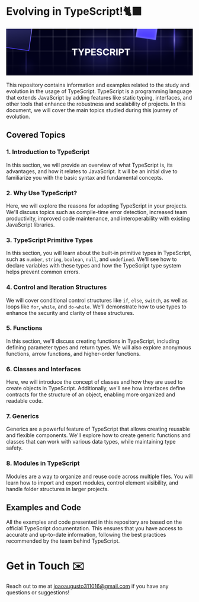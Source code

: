 # Evolving in TypeScript!🐈‍⬛

<p align="center">
 <img src="banner.svg" alt="Banner">
</p>

This repository contains information and examples related to the study and evolution in the usage of TypeScript. TypeScript is a programming language that extends JavaScript by adding features like static typing, interfaces, and other tools that enhance the robustness and scalability of projects. In this document, we will cover the main topics studied during this journey of evolution.

## Covered Topics

### 1. Introduction to TypeScript

In this section, we will provide an overview of what TypeScript is, its advantages, and how it relates to JavaScript. It will be an initial dive to familiarize you with the basic syntax and fundamental concepts.

### 2. Why Use TypeScript?

Here, we will explore the reasons for adopting TypeScript in your projects. We'll discuss topics such as compile-time error detection, increased team productivity, improved code maintenance, and interoperability with existing JavaScript libraries.

### 3. TypeScript Primitive Types

In this section, you will learn about the built-in primitive types in TypeScript, such as `number`, `string`, `boolean`, `null`, and `undefined`. We'll see how to declare variables with these types and how the TypeScript type system helps prevent common errors.

### 4. Control and Iteration Structures

We will cover conditional control structures like `if`, `else`, `switch`, as well as loops like `for`, `while`, and `do-while`. We'll demonstrate how to use types to enhance the security and clarity of these structures.

### 5. Functions

In this section, we'll discuss creating functions in TypeScript, including defining parameter types and return types. We will also explore anonymous functions, arrow functions, and higher-order functions.

### 6. Classes and Interfaces

Here, we will introduce the concept of classes and how they are used to create objects in TypeScript. Additionally, we'll see how interfaces define contracts for the structure of an object, enabling more organized and readable code.

### 7. Generics

Generics are a powerful feature of TypeScript that allows creating reusable and flexible components. We'll explore how to create generic functions and classes that can work with various data types, while maintaining type safety.

### 8. Modules in TypeScript

Modules are a way to organize and reuse code across multiple files. You will learn how to import and export modules, control element visibility, and handle folder structures in larger projects.

## Examples and Code

All the examples and code presented in this repository are based on the official TypeScript documentation. This ensures that you have access to accurate and up-to-date information, following the best practices recommended by the team behind TypeScript.

# Get in Touch ✉️

Reach out to me at [joaoaugusto311016@gmail.com](mailto:joaoaugusto311016@gmail.com) if you have any questions or suggestions!
